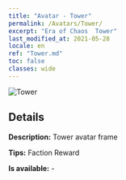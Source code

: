 ```yaml
---
title: "Avatar - Tower"
permalink: /Avatars/Tower/
excerpt: "Era of Chaos  Tower"
last_modified_at: 2021-05-28
locale: en
ref: "Tower.md"
toc: false
classes: wide
---
```

 ![Tower](/images/a/avatarFrame_5.png)

## Details

 **Description:** Tower avatar frame 

 **Tips:** Faction Reward 

 **Is available:**  - 

